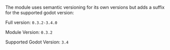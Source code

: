 The module uses semantic versioning for its own versions but adds a suffix for the supported godot version:

Full version: `0.3.2-3.4.0`

Module Version: `0.3.2`

Supported Godot Version: `3.4`

